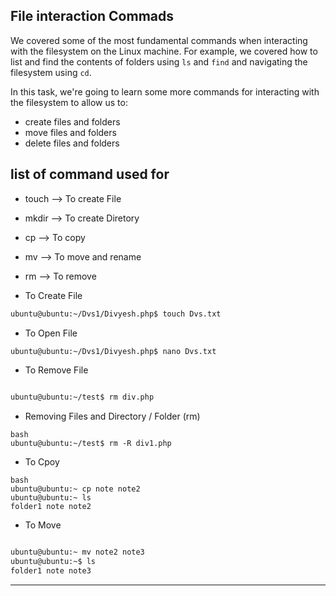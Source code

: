 ## File interaction Commads


We covered some of the most fundamental commands when interacting with the filesystem on the Linux machine. For example, we covered how to list and find the contents of folders using `ls` and `find` and navigating the filesystem using `cd`. 

In this task, we're going to learn some more commands for interacting with the filesystem to allow us to:
-   create files and folders
-   move files and folders
-   delete files and folders

## list of command  used for

- touch   --> To create File
- mkdir  --> To create Diretory
- cp        --> To copy
- mv       --> To move and rename
- rm       -->  To remove


- To Create File
```bash
ubuntu@ubuntu:~/Dvs1/Divyesh.php$ touch Dvs.txt
```

- To Open File
```bash
ubuntu@ubuntu:~/Dvs1/Divyesh.php$ nano Dvs.txt

```

- To Remove File
```bash

ubuntu@ubuntu:~/test$ rm div.php
```

- Removing Files and Directory / Folder (rm)
```
bash
ubuntu@ubuntu:~/test$ rm -R div1.php
```

- To Cpoy
```
bash
ubuntu@ubuntu:~ cp note note2 
ubuntu@ubuntu:~ ls 
folder1 note note2
```

- To Move
``` bash

ubuntu@ubuntu:~ mv note2 note3 
ubuntu@ubuntu:~$ ls 
folder1 note note3
```
---

